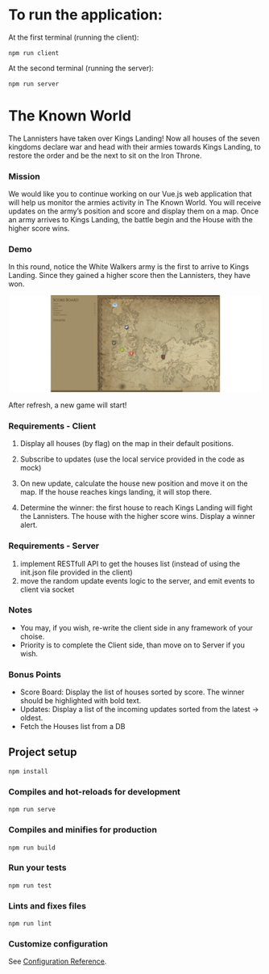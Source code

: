 # To run the application:
At the first terminal (running the client):
```
npm run client
```
At the second terminal (running the server):
```
npm run server
```


# The Known World

The Lannisters have taken over Kings Landing! Now all houses of the seven kingdoms declare war and head with their armies towards Kings Landing, to restore the order and be the next to sit on the Iron Throne.

### Mission 
We would like you to continue working on our Vue.js web application that will help us monitor the armies activity in The Known World. You will receive updates on the army’s position and score and display them on a map. Once an army arrives to Kings Landing, the battle begin and the House with the higher score wins.

### Demo
In this round, notice the White Walkers army is the first to arrive to Kings Landing.
Since they gained a higher score then the Lannisters, they have won.

![](public/demo.gif)

After refresh, a new game will start!

### Requirements - Client

1. Display all houses (by flag) on the map in their default positions.

2. Subscribe to updates (use the local service provided in the code as mock)

3. On new update, calculate the house new position and move it on the map. If the house reaches kings landing, it will stop there.

4. Determine the winner: the first house to reach Kings Landing will fight the Lannisters. The house with the higher score wins. Display a winner alert.

   

### Requirements - Server

1. implement RESTfull API to get the houses list (instead of using the init.json file provided in the client)
2. move the random update events logic to the server, and emit events to client via socket

### Notes

- You may, if you wish, re-write the client side in any framework of your choise.
- Priority is to complete the Client side, than move on to Server if you wish.

### Bonus Points

- Score Board: Display the list of houses sorted by score. The winner should be highlighted with bold text.
- Updates: Display a list of the incoming updates sorted from the latest -> oldest.
- Fetch the Houses list from a DB

## Project setup
```
npm install
```

### Compiles and hot-reloads for development
```
npm run serve
```

### Compiles and minifies for production
```
npm run build
```

### Run your tests
```
npm run test
```

### Lints and fixes files
```
npm run lint
```

### Customize configuration
See [Configuration Reference](https://cli.vuejs.org/config/).
